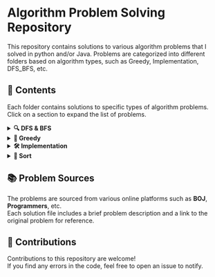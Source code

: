 # Algorithm Problem Solving Repository

This repository contains solutions to various algorithm problems that I solved in python and/or Java. Problems are categorized into different folders based on algorithm types, such as Greedy, Implementation, DFS_BFS, etc.

## 📂 Contents

Each folder contains solutions to specific types of algorithm problems.  
Click on a section to expand the list of problems.

<details>
  <summary><strong>🔍 DFS & BFS</strong></summary>

  - [BOJ 1260 DFS와 BFS](https://github.com/citade1/algorithm/blob/main/DFS_BFS/boj_1260.py)
  - [BOJ 2178 미로탐색](https://github.com/citade1/algorithm/blob/main/DFS_BFS/boj_2178.py)
  - [BOJ 2583 영역 구하기](https://github.com/citade1/algorithm/blob/main/DFS_BFS/boj_2583.py)
  - [BOJ 14502 연구소 문제](https://github.com/citade1/algorithm/blob/main/DFS_BFS/boj_14502.py)
  - [BOJ 14888 연산자 끼워넣기](https://github.com/citade1/algorithm/blob/main/DFS_BFS/boj_14888.py)
  - [BOJ 18352 특정 거리의 도시 찾기](https://github.com/citade1/algorithm/blob/main/DFS_BFS/boj_18352.py)
  - [BOJ 18405 경쟁적 전염](https://github.com/citade1/algorithm/blob/main/DFS_BFS/boj_18405.py)

</details>

<details>
  <summary><strong>🧠 Greedy</strong></summary>



</details>

<details>
  <summary><strong>🛠️ Implementation</strong></summary>

- [Programmers 60061 기둥과 보 설치](https://github.com/citade1/algorithm/blob/main/Implementation/programmers_60061.py)
- [Programmers 60057 문자열 압축](https://github.com/citade1/algorithm/blob/main/Implementation/programmers_60057.py)
- [BOJ 3190 뱀](https://github.com/citade1/algorithm/blob/main/Implementation/boj_3190.py)
- [Programmers 60059 자물쇠와 열쇠](https://github.com/citade1/algorithm/blob/main/Implementation/programmers_60059.py)
- [BOJ 15686 치킨 배달](https://github.com/citade1/algorithm/blob/main/Implementation/boj_15686.py)

</details>

<details>
  <summary><strong>🔢 Sort</strong></summary>

</details>


## 📚 Problem Sources

The problems are sourced from various online platforms such as **BOJ**, **Programmers**, etc.  
Each solution file includes a brief problem description and a link to the original problem for reference.

## 🤝 Contributions

Contributions to this repository are welcome!  
If you find any errors in the code, feel free to open an issue to notify.



